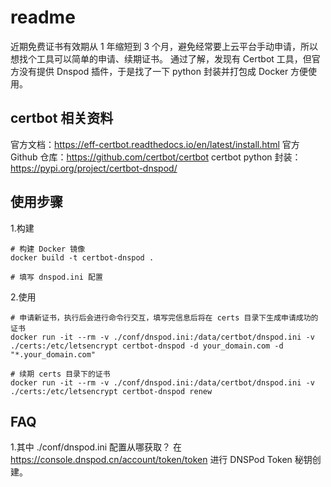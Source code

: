 # readme
近期免费证书有效期从 1 年缩短到 3 个月，避免经常要上云平台手动申请，所以想找个工具可以简单的申请、续期证书。
通过了解，发现有 Certbot 工具，但官方没有提供 Dnspod 插件，于是找了一下 python 封装并打包成 Docker 方便使用。

## certbot 相关资料
官方文档：https://eff-certbot.readthedocs.io/en/latest/install.html
官方 Github 仓库：https://github.com/certbot/certbot
certbot python 封装：https://pypi.org/project/certbot-dnspod/

## 使用步骤
1.构建
```
# 构建 Docker 镜像
docker build -t certbot-dnspod .

# 填写 dnspod.ini 配置
```

2.使用
```
# 申请新证书，执行后会进行命令行交互，填写完信息后将在 certs 目录下生成申请成功的证书
docker run -it --rm -v ./conf/dnspod.ini:/data/certbot/dnspod.ini -v ./certs:/etc/letsencrypt certbot-dnspod -d your_domain.com -d "*.your_domain.com"

# 续期 certs 目录下的证书
docker run -it --rm -v ./conf/dnspod.ini:/data/certbot/dnspod.ini -v ./certs:/etc/letsencrypt certbot-dnspod renew
```

## FAQ
1.其中 ./conf/dnspod.ini 配置从哪获取？
在 https://console.dnspod.cn/account/token/token 进行 DNSPod Token 秘钥创建。
